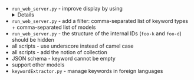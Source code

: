 - `run_web_server.py` - improve display by using <details>
- `run_web_server.py` - add a filter: comma-separated list of keyword types + comma-separated list of models
- `run_web_server.py` - the structure of the internal IDs (`foo-k` and `foo-d`) should be hidden
- all scripts - use underscore instead of camel case
- all scripts - add the notion of collection
- JSON schema - keyword cannot be empty
- support other models
- `keywordExtractor.py` - manage keywords in foreign languages
